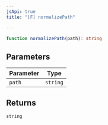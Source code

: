```yaml
---
jsApi: true
title: "[F] normalizePath"

---
```

```ts
function normalizePath(path): string
```

## Parameters

| Parameter | Type |
| ------ | ------ |
| `path` | `string` |

## Returns

`string`
